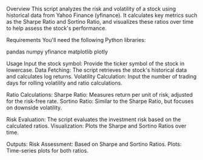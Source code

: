 Overview
This script analyzes the risk and volatility of a stock using historical data from Yahoo Finance (yfinance). It calculates key metrics such as the Sharpe Ratio and Sortino Ratio, and visualizes these ratios over time to help assess the stock's performance.

Requirements
You'll need the following Python libraries:

pandas
numpy
yfinance
matplotlib
plotly


Usage
Input the stock symbol: Provide the ticker symbol of the stock in lowercase.
Data Fetching: The script retrieves the stock's historical data and calculates log returns.
Volatility Calculation: Input the number of trading days for rolling volatility and ratio calculations.

Ratio Calculations:
Sharpe Ratio: Measures return per unit of risk, adjusted for the risk-free rate.
Sortino Ratio: Similar to the Sharpe Ratio, but focuses on downside volatility.

Risk Evaluation: The script evaluates the investment risk based on the calculated ratios.
Visualization: Plots the Sharpe and Sortino Ratios over time.

Outputs:
Risk Assessment: Based on Sharpe and Sortino Ratios.
Plots: Time-series plots for both ratios.
